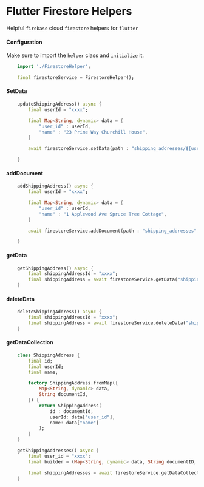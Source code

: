 # Flutter Firestore Helpers

Helpful `firebase` cloud `firestore` helpers for `flutter`

#### Configuration
Make sure to import the `helper` class and `initialize` it.

```dart
    import './FirestoreHelper';

    final firestoreService = FirestoreHelper();
```

#### SetData
```dart
    updateShippingAddress() async {
        final userId = "xxxx";

        final Map<String, dynamic> data = {
            "user_id" : userId,
            "name" : "23 Prime Way Churchill House",
        }

        await firestoreService.setData(path : "shipping_addresses/${userId}", data : data);

    }

```

#### addDocument
```dart
    addShippingAddress() async {
        final userId = "xxxx";

        final Map<String, dynamic> data = {
            "user_id" : userId,
            "name" : "1 Applewood Ave Spruce Tree Cottage",
        }

        await firestoreService.addDocument(path : "shipping_addresses", data : data);

    }

```

#### getData
```dart
    getShippingAddress() async {
        final shippingAddressId = "xxxx";
        final shippingAddress = await firestoreService.getData("shipping_addresses/${shippingAddressId}");
    }

```

#### deleteData
```dart
    deleteShippingAddress() async {
        final shippingAddressId = "xxxx";
        final shippingAddress = await firestoreService.deleteData("shipping_addresses/${shippingAddressId}");
    }

```

#### getDataCollection
```dart
    class ShippingAddress {
        final id;
        final userId;
        final name;

        factory ShippingAddress.fromMap({
            Map<String, dynamic> data,
            String documentId,
        }) {
            return ShippingAddress(
                id : documentId,
                userId: data["user_id"],
                name: data["name"]
            );
        }
    }

    getShippingAddresses() async {
        final user_id = "xxxx";
        final builder = (Map<String, dynamic> data, String documentID, DocumentSnapshot snapshot) => ShippingAddress.fromMap(documentId : documentID, data : snapshot.data);

        final shippingAddresses = await firestoreService.getDataCollection(path :"shipping_addresses", builder : builder);
    }

```
